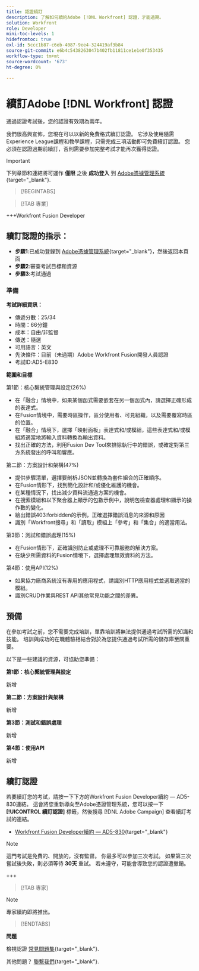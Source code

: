 ```yaml
---
title: 認證續訂
description: 了解如何續約Adobe [!DNL Workfront] 認證，才能過期。
solution: Workfront
role: Developer
mini-toc-levels: 1
hidefromtoc: true
exl-id: 5ccc1b87-c6eb-4087-9ee4-324419af3b84
source-git-commit: e6b4c5438263047b402fb11811ce1e1e0f353435
workflow-type: tm+mt
source-wordcount: '673'
ht-degree: 0%

---
```


# 續訂Adobe [!DNL Workfront] 認證

通過認證考試後，您的認證有效期為兩年。

我們很高興宣佈，您現在可以以新的免費格式續訂認證。 它涉及使用隨需Experience League課程和教學課程，只需完成三項活動即可免費續訂認證。 您必須在認證過期前續訂，否則需要參加完整考試才能再次獲得認證。

>[!IMPORTANT]
>
>下列章節和連結將可運作 **僅限** 之後 **成功登入** 到 [Adobe憑據管理系統](http://www.certmetrics.com/adobe){target="_blank"}.

>[!BEGINTABS]

>[!TAB 專業]

+++Workfront Fusion Developer

## 續訂認證的指示：

* **步驟1**:已成功登錄到 [Adobe憑據管理系統](http://www.certmetrics.com/adobe){target="_blank"}，然後返回本頁面
* **步驟2**:審查考試目標和資源
* **步驟3**:考試通過

### 準備

**考試詳細資訊：**

* 傳遞分數：25/34
* 時間：66分鐘
* 成本：自由/非監督
* 傳送：隨選
* 可用語言：英文
* 先決條件：目前（未過期）Adobe Workfront Fusion開發人員認證
* 考試ID:AD5-E830

**範圍和目標**

第1節：核心繫統管理與設定(26%)

* 在「融合」情境中，如果某個函式需要嵌套在另一個函式內，請選擇正確形成的表達式。
* 在Fusion情境中，需要時區操作，區分使用者、可見組織，以及需要覆寫時區的位置。
* 在「融合」情境下，選擇「映射面板」表達式和/或模組，這些表達式和/或模組將適當地將輸入資料轉換為輸出資料。
* 找出正確的方法，利用Fusion Dev Tool來排除執行中的錯誤，或確定對第三方系統發出的呼叫和響應。

第二節：方案設計和架構(47%)

* 提供步驟清單，選擇要剖析JSON並轉換為套件組合的正確順序。
* 在Fusion情形下，找到簡化設計和/或優化維護的機會。
* 在某種情況下，找出減少資料流通過方案的機會。
* 在搜索模組和以下聚合器上顯示的包數示例中，說明包檢查器處理和顯示的操作數的變化。
* 給出錯誤403:forbidden的示例，正確選擇錯誤消息的來源和原因
* 識別「Workfront搜尋」和「讀取」模組上「參考」和「集合」的適當用法。

第3節：測試和錯誤處理(15%)

* 在Fusion情形下，正確識別防止或處理不可靠服務的解決方案。
* 在缺少所需資料的Fusion情境下，選擇處理無效資料的方法。

第4節：使用API(12%)

* 如果協力廠商系統沒有專用的應用程式，請識別HTTP應用程式並選取適當的模組。
* 識別CRUD作業與REST API其他常見功能之間的差異。

## 預備

在參加考試之前，您不需要完成培訓，單靠培訓將無法提供通過考試所需的知識和技能。 培訓與成功的在職體驗相結合對於為您提供通過考試所需的儲存庫至關重要。

以下是一些建議的資源，可協助您準備：

**第1節：核心繫統管理與設定**

新增

**第二節：方案設計與架構**

新增

**第3節：測試和錯誤處理**

新增

**第4節：使用API**

新增

## 續訂認證

若要續訂您的考試，請按一下下方的Workfront Fusion Developer續約 — AD5-830連結。 這會將您重新導向至Adobe憑證管理系統，您可以按一下 **[!UICONTROL 續訂認證]** 標籤，然後搜尋 [!DNL Adobe Campaign] 查看續訂考試的連結。

* [Workfront Fusion Developer續約 — AD5-830](https://www.certmetrics.com/adobe/candidate/caveon_sso_adobe.aspx?ssoLogin=true&amp;eid=AD5-E830){target="_blank"}

>[!NOTE]
>
>這門考試是免費的、開放的，沒有監督。 你最多可以參加三次考試。 如果第三次嘗試後失敗，則必須等待 **30天** 重試。 若未遵守，可能會導致您的認證遭撤銷。

+++

>[!TAB 專家]

>[!NOTE]
>
>專家續約即將推出。

>[!ENDTABS]

**問題**

檢視認證 [常見問題集](https://experienceleague.adobe.com/docs/certification/certification/faq.html?lang=en){target="_blank"}.

其他問題？ [聯繫我們](mailto:certif@adobe.com){target="_blank"}.
